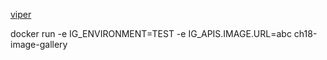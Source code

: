 [viper](https://github.com/spf13/viper)

docker run -e IG_ENVIRONMENT=TEST -e IG_APIS.IMAGE.URL=abc ch18-image-gallery
